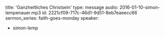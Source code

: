 title: 'Ganzheitliches Christsein'
type: message
audio: 2016-01-10-simon-lempenauer.mp3
id: 2221cf09-717c-46d1-9d51-8eb7eaeecc66
sermon_series: faith-goes-monday
speaker:
  - simon-lemp
